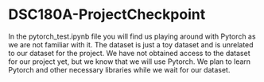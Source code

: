 # DSC180A-ProjectCheckpoint
In the pytorch_test.ipynb file you will find us playing around with Pytorch as we are not familiar with it. The dataset is just a toy dataset and is unrelated to our dataset for the project. We have not obtained access to the dataset for our project yet, but we know that we will use Pytorch. We plan to learn Pytorch and other necessary libraries while we wait for our dataset.
